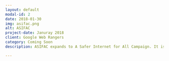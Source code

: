 ```yaml
---
layout: default
modal-id: 2
date: 2018-01-30
img: asifac.png
alt: ASIFAC
project-date: Januray 2018
client: Google Web Rangers
category: Coming Soon
description: ASIFAC expands to A Safer Internet for All Campaign. It is a website which aims at providing simple safety tips when online. It will also provide a platform to fight with the bullying and online harrasment. It is an iniatiative for the Google Web Rangers program. It is currently under heavy development and will be online soon!

---
```


